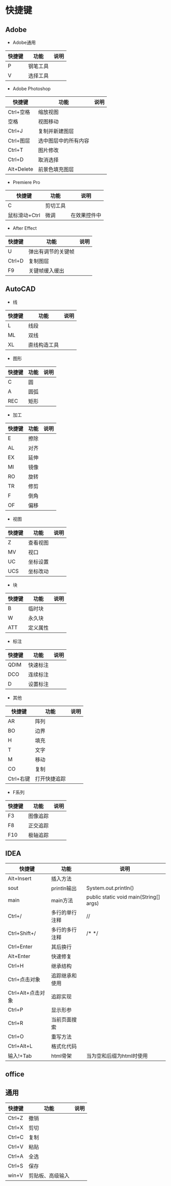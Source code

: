 # 快捷键

## Adobe

- Adobe通用

| 快捷键 | 功能   | 说明  |
|-----|------|-----|
| P   | 钢笔工具 ||
| V   | 选择工具 ||

- Adobe Photoshop

| 快捷键        | 功能         | 说明  |
|------------|------------|-----|
| Ctrl+空格    | 缩放视图       ||
| 空格         | 视图移动       ||
| Ctrl+J     | 复制并新建图层    ||
| Ctrl+图层    | 选中图层中的所有内容 ||
| Ctrl+T     | 图片修改       ||
| Ctrl+D     | 取消选择       ||
| Alt+Delete | 前景色填充图层    ||

- Premiere Pro

| 快捷键       | 功能   | 说明     |
|-----------|------|--------|
| C         | 剪切工具 ||
| 鼠标滑动+Ctrl | 微调   | 在效果控件中 |

- After Effect

| 快捷键    | 功能        | 说明  |
|--------|-----------|-----|
| U      | 弹出有调节的关键帧 ||
| Ctrl+D | 复制图层      ||
| F9     | 关键帧缓入缓出   ||

## AutoCAD

- 线

| 快捷键 | 功能     | 说明  |
|-----|--------|-----|
| L   | 线段     ||
| ML  | 双线     ||
| XL  | 直线构造工具 ||

- 图形

| 快捷键 | 功能  | 说明  |
|-----|-----|-----|
| C   | 圆   ||
| A   | 圆弧  ||
| REC | 矩形  ||

- 加工

| 快捷键 | 功能  | 说明  |
|-----|-----|-----|
| E   | 擦除  ||
| AL  | 对齐  ||
| EX  | 延伸  ||
| MI  | 镜像  ||
| RO  | 旋转  ||
| TR  | 修剪  ||
| F   | 倒角  ||
| OF  | 偏移  ||

- 视图

| 快捷键 | 功能   | 说明  |
|-----|------|-----|
| Z   | 查看视图 ||
| MV  | 视口   ||
| UC  | 坐标设置 ||
| UCS | 坐标改动 ||

- 块

| 快捷键 | 功能   | 说明  |
|-----|------|-----|
| B   | 临时块  ||
| W   | 永久块  ||
| ATT | 定义属性 ||

- 标注

| 快捷键  | 功能   | 说明  |
|------|------|-----|
| QDIM | 快速标注 ||
| DCO  | 连续标注 ||
| D    | 设置标注 ||

- 其他

| 快捷键     | 功能     | 说明  |
|---------|--------|-----|
| AR      | 阵列     ||
| BO      | 边界     ||
| H       | 填充     ||
| T       | 文字     ||
| M       | 移动     ||
| CO      | 复制     ||
| Ctrl+右键 | 打开快捷追踪 ||

- F系列

| 快捷键 | 功能   | 说明  |
|-----|------|-----|
| F3  | 图像追踪 ||
| F8  | 正交追踪 ||
| F10 | 极轴追踪 ||

## IDEA

| 快捷键           | 功能        | 说明                                     |
|---------------|-----------|----------------------------------------|
| Alt+Insert    | 插入方法      ||
| sout          | println输出 | System.out.println()                   |
| main          | main方法    | public static void main(String[] args) |                    
| Ctrl+/        | 多行的单行注释   | //                                     |
| Ctrl+Shift+/  | 多行的多行注释   | /* */                                  |
| Ctrl+Enter    | 其后换行      ||
| Alt+Enter     | 快速修复      ||
| Ctrl+H        | 继承结构      ||
| Ctrl+点击对象     | 追踪继承和使用   ||
| Ctrl+Alt+点击对象 | 追踪实现      ||
| Ctrl+P        | 显示形参      ||
| Ctrl+R        | 当前页面搜索    ||
| Ctrl+O        | 重写方法      ||
| Ctrl+Alt+L    | 格式化代码     ||
| 输入!+Tab       | html骨架    | 当为空和后缀为html时使用                         |

## office

## 通用

| 快捷键    | 功能       | 说明  |
|--------|----------|-----|
| Ctrl+Z | 撤销       ||
| Ctrl+X | 剪切       ||
| Ctrl+C | 复制       ||
| Ctrl+V | 粘贴       ||
| Ctrl+A | 全选       ||
| Ctrl+S | 保存       ||
| win+V  | 剪贴板、高级输入 ||
